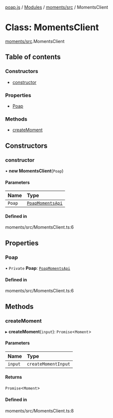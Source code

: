 [poap.js](../README.md) / [Modules](../modules.md) / [moments/src](../modules/moments_src.md) / MomentsClient

# Class: MomentsClient

[moments/src](../modules/moments_src.md).MomentsClient

## Table of contents

### Constructors

- [constructor](moments_src.MomentsClient.md#constructor)

### Properties

- [Poap](moments_src.MomentsClient.md#poap)

### Methods

- [createMoment](moments_src.MomentsClient.md#createmoment)

## Constructors

### constructor

• **new MomentsClient**(`Poap`)

#### Parameters

| Name | Type |
| :------ | :------ |
| `Poap` | [`PoapMomentsApi`](providers_src.PoapMomentsApi.md) |

#### Defined in

moments/src/MomentsClient.ts:6

## Properties

### Poap

• `Private` **Poap**: [`PoapMomentsApi`](providers_src.PoapMomentsApi.md)

#### Defined in

moments/src/MomentsClient.ts:6

## Methods

### createMoment

▸ **createMoment**(`input`): `Promise`<`Moment`\>

#### Parameters

| Name | Type |
| :------ | :------ |
| `input` | `createMomentInput` |

#### Returns

`Promise`<`Moment`\>

#### Defined in

moments/src/MomentsClient.ts:8
